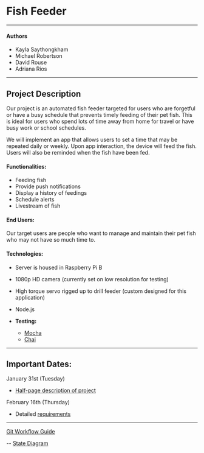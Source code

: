# Fish Feeder

---

#### Authors
- Kayla Saythongkham
- Michael Robertson
- David Rouse
- Adriana Rios

---

## Project Description
Our project is an automated fish feeder targeted for users who are forgetful or have a busy schedule that prevents timely feeding of their pet fish. This is ideal for users who spend lots of time away from home for travel or have busy work or school schedules. 

We will implement an app that allows users to set a time that may be repeated daily or weekly. Upon app interaction, the device will feed the fish. Users will also be reminded when the fish have been fed. 

#### Functionalities:

- Feeding fish
- Provide push notifications
- Display a history of feedings
- Schedule alerts
- Livestream of fish

#### End Users:

Our target users are people who want to manage and maintain their pet fish who may not have so much time to. 

#### Technologies:

- Server is housed in Raspberry Pi B
- 1080p HD camera (currently set on low resolution for testing)
- High torque servo rigged up to drill feeder (custom designed for this application)
- Node.js
- **Testing:** 
  
  - [Mocha](https://mochajs.org/)
  - [Chai](http://chaijs.com/api/bdd/)

---

## Important Dates:
January 31st (Tuesday)
- [Half-page description of project](https://docs.google.com/document/d/1vjtRJNkYlp7xx6Cyq9gstQOofCKcpTlFORZnBSs70zw/edit)

February 16th (Thursday)
- Detailed [requirements](http://cs.txstate.edu/~rp31/Sample_SRS_ContentsSum09.html)

---
[Git Workflow Guide](https://github.com/CS4398/fishFeeder/wiki/Git-Workflow-Guide)

-- 
[State Diagram](https://www.draw.io/#HCS4398%2FfishFeeder%2Fmaster%2FState%20Chart.xml)
